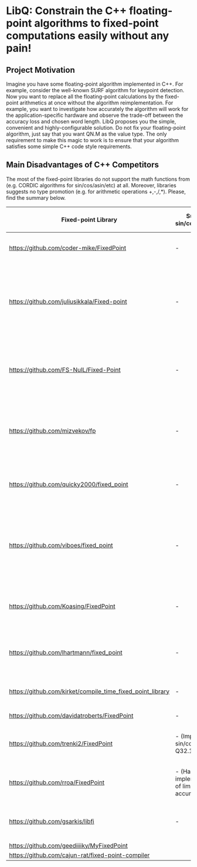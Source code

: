 # LibQ: Constrain the C++ floating-point algorithms to fixed-point computations easily without any pain!
## Project Motivation
Imagine you have some floating-point algorithm implemented in C++.
For example, consider the well-known SURF algorithm for keypoint detection.
Now you want to replace all the floating-point calculations by the fixed-point arithmetics at once without the algorithm reimplementation.
For example, you want to investigate how accurately the algorithm will work for the application-specific hardware and observe the trade-off between the accuracy loss and chosen word length.
LibQ proposes you the simple, convenient and highly-configurable solution.
Do not fix your floating-point algorithm, just say that you want QN.M as the value type.
The only requirement to make this magic to work is to ensure that your algorithm satisfies some simple C++ code style requirements.

## Main Disadvantages of C++ Competitors
The most of the fixed-point libraries do not support the math functions from <cmath> (e.g. CORDIC algorithms for sin/cos/asin/etc) at all.
Moreover, libraries suggests no type promotion (e.g. for arithmetic operations +,-,/,*). 
Please, find the summary below.

Fixed-point Library | Supports sin/cos/asin/etc. | Supports type promotions | Additional description
------------------- | -------------------------- | ------------------------ | ----------------------
https://github.com/coder-mike/FixedPoint | - | - (Uses the integral promotion instead) | Cannot represent the arbitrary dynamic range.
https://github.com/juliusikkala/Fixed-point | - | - (Operands have to be normalized and the result type is promoted to the type of lhs) | Cannot represent the arbitrary dynamic range.
https://github.com/FS-NulL/Fixed-Point | - | - (The result type is promoted to the widest one from lhs, rhs) | Represents the numbers in base of \f$10\f$.
https://github.com/mizvekov/fp | - | - (Uses the integral promotion instead) | Provides the adaptors for Boost.Rational, Boost.MultiPrecision. Provides the numeric_limits tempalte specialization.
https://github.com/quicky2000/fixed_point | - | - (Supports 16-bit, 32-bit word length) | Is a C library. No C++ is supported.
https://github.com/viboes/fixed_point | - | + | Satisfies the BOOST lib requirements. Supports certain rounding policies. Unfortunately, lib provides the complex interface and no simple syntax sugar to hit the LibQ's targets.
https://github.com/Koasing/FixedPoint | - | - (Works only with word lengths before 31 bits) | Is a C library. No C++ is supported.
https://github.com/lhartmann/fixed_point | - | +- (Works only with word lengths of 32 and 64 bits) | Cannot represent the arbitrary dynamic range.
https://github.com/kirket/compile_time_fixed_point_library | - | +- (Works with word length of 64 bits) | An improvement of SystemC's sc_int type.
https://github.com/davidatroberts/FixedPoint | - | - | Very limited implementation.
https://github.com/trenki2/FixedPoint | - (Implements sin/cos/sqrt for Q32.16) | - (Works only with word length of 32 bits) | Cannot represent the arbitrary dynamic range.
https://github.com/rroa/FixedPoint | - (Has the sin implementation of limits accuracy) | - (Works only with word length of 32 bits) | Cannot represent the arbitrary dynamic range.
https://github.com/gsarkis/libfi | - | - | Supports certain rounding/overflow policies. Provides the parser for the stringified numbers.
https://github.com/geediiiiky/MyFixedPoint | | |
https://github.com/cajun-rat/fixed-point-compiler | | |
